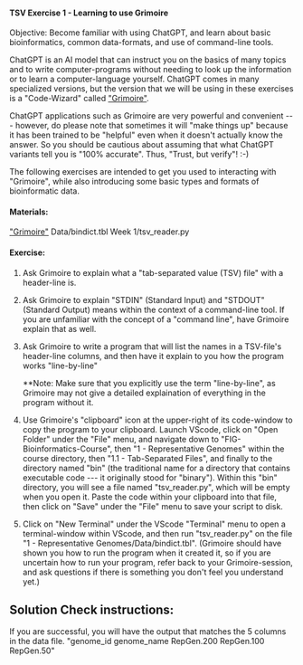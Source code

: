 #### TSV Exercise 1 - Learning to use Grimoire

 Objective: Become familiar with using ChatGPT, and learn about basic bioinformatics, common data-formats, and use of command-line tools.
 
ChatGPT is an AI model that can instruct you on the basics of many topics and to write computer-programs without needing to look up the information or to learn a computer-language yourself. ChatGPT comes in many specialized versions, but the version that we will be using in these exercises is a "Code-Wizard" called ["Grimoire"](https://chat.openai.com/g/g-n7Rs0IK86-grimoire/).

ChatGPT applications such as Grimoire are very powerful and convenient --- however, do please note that sometimes it will "make things up" because it has been trained to be "helpful" even when it doesn't actually know the answer. So you should be cautious about assuming that what ChatGPT variants tell you is "100% accurate".
Thus, "Trust, but verify"! :-)

The following exercises are intended to get you used to interacting with "Grimoire", while also introducing some basic types and formats of bioinformatic data.

#### Materials: 

["Grimoire"](https://chat.openai.com/g/g-n7Rs0IK86-grimoire)
Data/bindict.tbl
Week 1/tsv_reader.py

#### Exercise: 

1. Ask Grimoire to explain what a "tab-separated value (TSV) file" with a header-line is.

2. Ask Grimoire to explain "STDIN" (Standard Input) and "STDOUT" (Standard Output) means within the context of a command-line tool. If you are unfamiliar with the concept of a "command line", have Grimoire explain that as well.

3. Ask Grimoire to write a program that will list the names in a TSV-file's header-line columns, and then have it explain to you how the program works "line-by-line"

    **Note: Make sure that you explicitly use the term "line-by-line", as Grimoire may not give a detailed explaination of everything in the program without it.

4. Use Grimoire's "clipboard" icon at the upper-right of its code-window to copy the program to your clipboard. Launch VScode, click on "Open Folder" under the "File" menu, and navigate down to "FIG-Bioinformatics-Course", then "1 - Representative Genomes" within the course directory, then "1.1 - Tab-Separated Files", and finally to the directory named "bin" (the traditional name for a directory that contains executable code --- it originally stood for "binary"). Within this "bin" directory, you will see a file named "tsv_reader.py", which will be empty when you open it. Paste the code within your clipboard into that file, then click on "Save" under the "File" menu to save your script to disk. 

5. Click on "New Terminal" under the VScode "Terminal" menu to open a terminal-window within VScode, and then run "tsv_reader.py" on the file "1 - Representative Genomes/Data/bindict.tbl". (Grimoire should have shown you how to run the program when it created it, so if you are uncertain how to run your program, refer back to your Grimoire-session, and ask questions if there is something you don't feel you understand yet.)

## Solution Check instructions:
If you are successful, you will have the output that matches the 5 columns in the data file.
"genome_id	genome_name	RepGen.200	RepGen.100	RepGen.50"